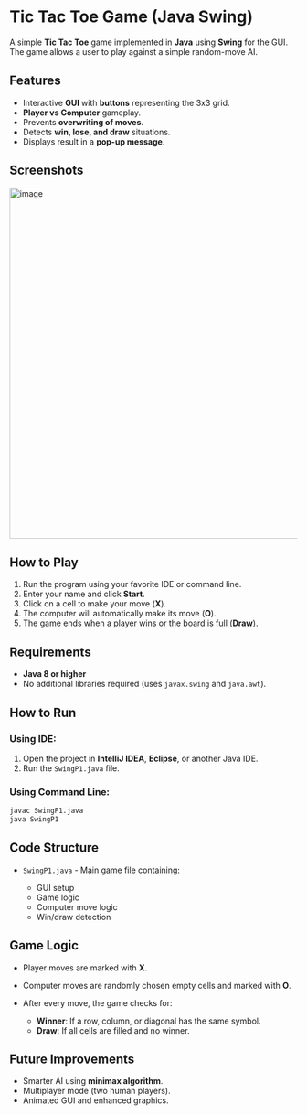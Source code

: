 # Tic Tac Toe Game (Java Swing)

A simple **Tic Tac Toe** game implemented in **Java** using **Swing** for the GUI. The game allows a user to play against a simple random-move AI.

## Features

* Interactive **GUI** with **buttons** representing the 3x3 grid.
* **Player vs Computer** gameplay.
* Prevents **overwriting of moves**.
* Detects **win, lose, and draw** situations.
* Displays result in a **pop-up message**.

## Screenshots

<img width="618" height="614" alt="image" src="https://github.com/user-attachments/assets/5b720630-eab4-48f6-873c-413c5c0d8a6c" />



## How to Play

1. Run the program using your favorite IDE or command line.
2. Enter your name and click **Start**.
3. Click on a cell to make your move (**X**).
4. The computer will automatically make its move (**O**).
5. The game ends when a player wins or the board is full (**Draw**).

## Requirements

* **Java 8 or higher**
* No additional libraries required (uses `javax.swing` and `java.awt`).

## How to Run

### Using IDE:

1. Open the project in **IntelliJ IDEA**, **Eclipse**, or another Java IDE.
2. Run the `SwingP1.java` file.

### Using Command Line:

```bash
javac SwingP1.java
java SwingP1
```

## Code Structure

* `SwingP1.java` - Main game file containing:

  * GUI setup
  * Game logic
  * Computer move logic
  * Win/draw detection

## Game Logic

* Player moves are marked with **X**.
* Computer moves are randomly chosen empty cells and marked with **O**.
* After every move, the game checks for:

  * **Winner**: If a row, column, or diagonal has the same symbol.
  * **Draw**: If all cells are filled and no winner.

## Future Improvements

* Smarter AI using **minimax algorithm**.
* Multiplayer mode (two human players).
* Animated GUI and enhanced graphics.
